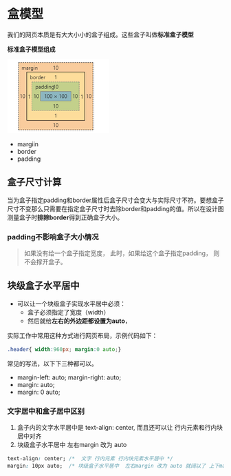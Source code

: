 # 盒模型

我们的网页本质是有大大小小的盒子组成。这些盒子叫做**标准盒子模型**

**标准盒子模型组成**

![img](box-model-images/%E6%A0%87%E5%87%86%E7%9B%92%E5%AD%90%E6%A8%A1%E5%9E%8B.png)

- margiin
- border
- padding



## 盒子尺寸计算

当为盒子指定padding和border属性后盒子尺寸会变大与实际尺寸不符。要想盒子尺寸不变那么只需要在指定盒子尺寸时去除border和padding的值。所以在设计图测量盒子时**排除border**得到正确盒子大小。

### padding不影响盒子大小情况

> 如果没有给一个盒子指定宽度， 此时，如果给这个盒子指定padding， 则不会撑开盒子。

## 块级盒子水平居中

- 可以让一个块级盒子实现水平居中必须：
  - 盒子必须指定了宽度（width）
  - 然后就给**左右的外边距都设置为auto**，

实际工作中常用这种方式进行网页布局，示例代码如下：

```css
.header{ width:960px; margin:0 auto;}
```

常见的写法，以下下三种都可以。

- margin-left: auto; margin-right: auto;
- margin: auto;
- margin: 0 auto;

### 文字居中和盒子居中区别

1. 盒子内的文字水平居中是 text-align: center, 而且还可以让 行内元素和行内块居中对齐
2. 块级盒子水平居中 左右margin 改为 auto

```css
text-align: center; /*  文字 行内元素 行内块元素水平居中 */
margin: 10px auto;  /* 块级盒子水平居中  左右margin 改为 auto 就阔以了 上下margin都可以 */
```